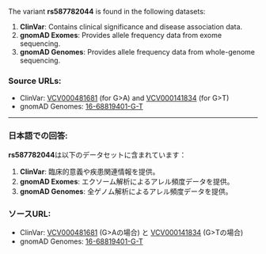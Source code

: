 The variant **rs587782044** is found in the following datasets:

1. **ClinVar**: Contains clinical significance and disease association data.
2. **gnomAD Exomes**: Provides allele frequency data from exome sequencing.
3. **gnomAD Genomes**: Provides allele frequency data from whole-genome sequencing.

### Source URLs:
- ClinVar: [VCV000481681](https://www.ncbi.nlm.nih.gov/clinvar/variation/481681) (for G>A) and [VCV000141834](https://www.ncbi.nlm.nih.gov/clinvar/variation/141834) (for G>T)
- gnomAD Genomes: [16-68819401-G-T](https://gnomad.broadinstitute.org/variant/16-68819401-G-T?dataset=gnomad_r4)

---

### 日本語での回答:
**rs587782044**は以下のデータセットに含まれています：

1. **ClinVar**: 臨床的意義や疾患関連情報を提供。
2. **gnomAD Exomes**: エクソーム解析によるアレル頻度データを提供。
3. **gnomAD Genomes**: 全ゲノム解析によるアレル頻度データを提供。

### ソースURL:
- ClinVar: [VCV000481681](https://www.ncbi.nlm.nih.gov/clinvar/variation/481681) (G>Aの場合) と [VCV000141834](https://www.ncbi.nlm.nih.gov/clinvar/variation/141834) (G>Tの場合)
- gnomAD Genomes: [16-68819401-G-T](https://gnomad.broadinstitute.org/variant/16-68819401-G-T?dataset=gnomad_r4)